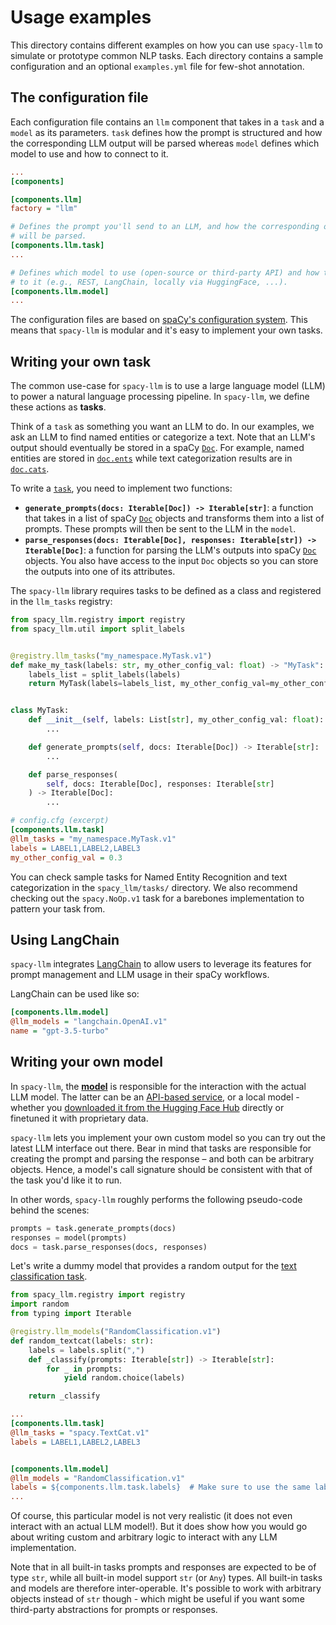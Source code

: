 # Usage examples

This directory contains different examples on how you can use `spacy-llm` to
simulate or prototype common NLP tasks. Each directory contains a sample
configuration and an optional `examples.yml` file for few-shot annotation.

## The configuration file

Each configuration file contains an `llm` component that takes in a `task` and a
`model` as its parameters. `task` defines how the prompt is structured and
how the corresponding LLM output will be parsed whereas `model` defines
which model to use and how to connect to it.

```ini
...
[components]

[components.llm]
factory = "llm"

# Defines the prompt you'll send to an LLM, and how the corresponding output
# will be parsed.
[components.llm.task]
...

# Defines which model to use (open-source or third-party API) and how to connect
# to it (e.g., REST, LangChain, locally via HuggingFace, ...).
[components.llm.model]
...
```

The configuration files are based on [spaCy's configuration
system](https://spacy.io/api/data-formats#config). This means that `spacy-llm`
is modular and it's easy to implement your own tasks.

## Writing your own task

The common use-case for `spacy-llm` is to use a large language model (LLM) to
power a natural language processing pipeline. In `spacy-llm`, we define these
actions as **tasks**.

Think of a `task` as something you want an LLM to do. In our examples, we ask an
LLM to find named entities or categorize a text. Note that an LLM's output
should eventually be stored in a spaCy [`Doc`](https://spacy.io/api/doc). For
example, named entities are stored in
[`doc.ents`](https://spacy.io/api/doc#ents) while text categorization results
are in [`doc.cats`](https://spacy.io/api/doc#cats).

To write a
[`task`](https://github.com/explosion/spacy-llm/blob/main/README.md#tasks), you
need to implement two functions:

- **`generate_prompts(docs: Iterable[Doc]) -> Iterable[str]`**: a function that
  takes in a list of spaCy [`Doc`](https://spacy.io/api/doc) objects and transforms
  them into a list of prompts. These prompts will then be sent to the LLM in the
  `model`.
- **`parse_responses(docs: Iterable[Doc], responses: Iterable[str]) -> Iterable[Doc]`**: a function for parsing the LLM's outputs into spaCy
  [`Doc`](https://spacy.io/api/doc) objects. You also have access to the input
  `Doc` objects so you can store the outputs into one of its attributes.

The `spacy-llm` library requires tasks to be defined as a class and registered in the `llm_tasks` registry:

```python
from spacy_llm.registry import registry
from spacy_llm.util import split_labels


@registry.llm_tasks("my_namespace.MyTask.v1")
def make_my_task(labels: str, my_other_config_val: float) -> "MyTask":
    labels_list = split_labels(labels)
    return MyTask(labels=labels_list, my_other_config_val=my_other_config_val)


class MyTask:
    def __init__(self, labels: List[str], my_other_config_val: float):
        ...

    def generate_prompts(self, docs: Iterable[Doc]) -> Iterable[str]:
        ...

    def parse_responses(
        self, docs: Iterable[Doc], responses: Iterable[str]
    ) -> Iterable[Doc]:
        ...
```

```ini
# config.cfg (excerpt)
[components.llm.task]
@llm_tasks = "my_namespace.MyTask.v1"
labels = LABEL1,LABEL2,LABEL3
my_other_config_val = 0.3
```

You can check sample tasks for Named Entity Recognition and text categorization
in the `spacy_llm/tasks/` directory. We also recommend checking out the
`spacy.NoOp.v1` task for a barebones implementation to pattern your task from.

## Using LangChain

`spacy-llm` integrates [LangChain](https://github.com/hwchase17/langchain) to allow users to leverage its features for
prompt management and LLM usage in their spaCy workflows.

LangChain can be used like so:

```ini
[components.llm.model]
@llm_models = "langchain.OpenAI.v1"
name = "gpt-3.5-turbo"
```

<!-- The `usage_examples` directory contains example for all integrated third-party -->

## Writing your own model

In `spacy-llm`, the [**model**](../README.md#models) is responsible for the
interaction with the actual LLM model. The latter can be an
[API-based service](../README.md#spacyrestv1), or a local model - whether
you [downloaded it from the Hugging Face Hub](../README.md#spacydollyhfv1)
directly or finetuned it with proprietary data.

`spacy-llm` lets you implement your own custom model so you can try out the
latest LLM interface out there. Bear in mind that tasks are responsible for
creating the prompt and parsing the response – and both can be arbitrary objects.
Hence, a model's call signature should be consistent with that of the task you'd like it to run.

In other words, `spacy-llm` roughly performs the following pseudo-code behind the scenes:

```python
prompts = task.generate_prompts(docs)
responses = model(prompts)
docs = task.parse_responses(docs, responses)
```

Let's write a dummy model that provides a random output for the
[text classification task](../README.md#spacytextcatv1).

```python
from spacy_llm.registry import registry
import random
from typing import Iterable

@registry.llm_models("RandomClassification.v1")
def random_textcat(labels: str):
    labels = labels.split(",")
    def _classify(prompts: Iterable[str]) -> Iterable[str]:
        for _ in prompts:
            yield random.choice(labels)

    return _classify
```

```ini
...
[components.llm.task]
@llm_tasks = "spacy.TextCat.v1"
labels = LABEL1,LABEL2,LABEL3


[components.llm.model]
@llm_models = "RandomClassification.v1"
labels = ${components.llm.task.labels}  # Make sure to use the same label
...
```

Of course, this particular model is not very realistic
(it does not even interact with an actual LLM model!).
But it does show how you would go about writing custom
and arbitrary logic to interact with any LLM implementation.

Note that in all built-in tasks prompts and responses are expected to be of type `str`, while all built-in model
support `str` (or `Any`) types. All built-in tasks and models are therefore inter-operable. It's possible to work with
arbitrary objects instead of `str` though - which might be useful if you want some third-party abstractions for prompts
or responses.
